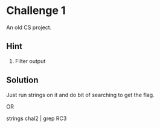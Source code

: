 Challenge 1
===========
An old CS project.

Hint
----
1. Filter output

Solution
--------
Just run strings on it and do bit of searching to get the flag.

OR

strings chal2 | grep RC3
